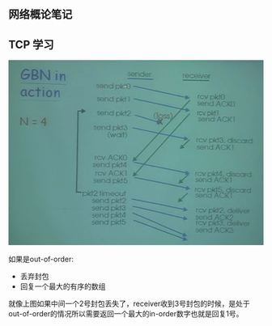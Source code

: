 ## 网络概论笔记

## TCP 学习

![1559222070250](../../images/1559222070250.png)

如果是out-of-order:

* 丢弃封包
* 回复一个最大的有序的数组

就像上图如果中间一个2号封包丢失了，receiver收到3号封包的时候，是处于out-of-order的情况所以需要返回一个最大的in-order数字也就是回复1号。